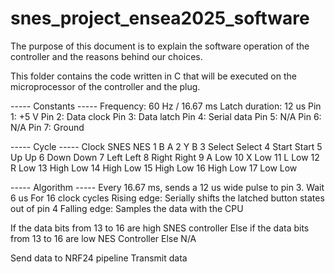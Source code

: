 # snes_project_ensea2025_software

The purpose of this document is to explain the software operation of the controller and the reasons behind our choices.

This folder contains the code written in C that will be executed on the microprocessor of the controller and the plug.

----- Constants -----
Frequency: 60 Hz / 16.67 ms
Latch duration: 12 us
Pin 1: +5 V
Pin 2: Data clock
Pin 3: Data latch
Pin 4: Serial data
Pin 5: N/A
Pin 6: N/A
Pin 7: Ground

----- Cycle -----
Clock   SNES    NES
1       B    A
2       Y    B
3       Select    Select
4       Start    Start
5    Up    Up
6    Down    Down
7    Left    Left
8    Right    Right
9    A    Low
10    X    Low
11    L    Low
12    R    Low
13    High    Low
14    High    Low
15    High    Low
16    High    Low
17    Low    Low

----- Algorithm -----
Every 16.67 ms, sends a 12 us wide pulse to pin 3.
Wait 6 us
For 16 clock cycles
    Rising edge: Serially shifts the latched button states out of pin 4
    Falling edge: Samples the data with the CPU

If the data bits from 13 to 16 are high
    SNES controller
Else if the data bits from 13 to 16 are low
    NES Controller
Else
    N/A

Send data to NRF24 pipeline
Transmit data
